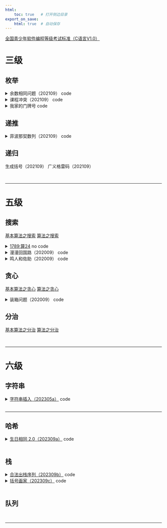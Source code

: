 ```yaml
---
html:
    toc: true   # 打开侧边目录
export_on_save:
    html: true  # 自动保存
---
```


[全国青少年软件编程等级考试标准（C语言V1.0）](https://file.qceit.org.cn/fileroot/resource/ff03c400-fee9-4f5b-a6f5-e93f8a72e79e/20200629135433696-%E5%85%A8%E5%9B%BD%E9%9D%92%E5%B0%91%E5%B9%B4%E8%BD%AF%E4%BB%B6%E7%BC%96%E7%A8%8B%E7%AD%89%E7%BA%A7%E8%80%83%E8%AF%95%E6%A0%87%E5%87%86%EF%BC%88C%E8%AF%AD%E8%A8%801%E7%BA%A7-10%E7%BA%A7%EF%BC%89-20190927.pdf)

# 三级

## 枚举

<details><summary><a href="" target="_blank"></a>余数相同问题（202109） code</summary>

<br>

**大意**

给定三个数：$a, b, c$
求 $x$，使得 $ a \% x = b \% x = c \% x $

**思路**

1. 最简单的办法，从小到大枚举 $x$。

```cpp
#include <iostream>
using namespace std;

const int N = 1e5+10;

int a, b, c;

int main(){
	cin>>a>>b>>c;
	int x=1;
	while(++x)
		if(a%x == b%x && a%x == c%x){
			cout<<x;
			break;
		}

	return 0;
}
```
</details>


<details><summary><a href="" target="_blank"></a>课程冲突（202109） code</summary>

<br>

**大意**

给定 $n$ 门课程，以及他们的开课时间 $[a, b]$，
定义冲突程度为：对于任意两门课，他们的重合天数
求，最大的冲突程度。

**思路**

1. 我们首先需要枚举所有课

2. 对于任意的两门课，求他们的冲突时间
	即，给定 $(a_1, b_1) $ 和 $(a_2, b_2)$，求他们重合的部分
	即，$min(b_1, b_2) - max(a_1, a_2)$

```cpp
#include <iostream>
using namespace std;

const int N = 1e3+10;

int a[N], b[N];
int n, ans;

int main(){
	cin>>n;
	for(int i=1; i<=n; i++) scanf("%d%d", a+i, b+i);
	
	for(int i=1; i<=n; i++)
		for(int j=1; j<=n; j++)
			ans = max(ans, min(b[i], b[j]) - max(a[i], a[j]));
	
	cout<<ans;

	return 0;
}
```
</details>


<details><summary><a href="" target="_blank"></a>我家的门牌号 code</summary>

<br>

**大意**

门牌号从 $1$ 开始编号，假定有 $i$ 家，
门牌号之和为 $1+2+3+ ... +i$，令其为 $all$，
假定我的门牌号是 $j$，存在 $all - 2*j = n$，
给定 $n$，求 $i,j$。

**思路**

1. 显然，我们不知道自己的门牌号，自己的门牌号是需要枚举求出的。

2. 我们假设，现在有 $1,2,3,4...$ 个门牌号，我们可以很轻松的求出 $all$。

3. 在求出 $all$ 之后，枚举检查，是否存在一个门牌号，使得条件成立。

```cpp
#include <iostream>
using namespace std;

const int N = 1e5+10;
int all;

int main(){
	int n; cin>>n;
	for(int i=1; ; i++){	// 门牌号之和
		all += i;			// 
		for(int j=1; j<=i; j++)
			if(all - j*2 == n){
				cout<<j<<" "<<i;
				return 0;
			}
	}

	return 0;
}
```
</details>

## 递推

<details><summary><a href="" target="_blank"></a>菲波那契数列（202109） code</summary>

**大意**

求斐波那契数列第 $a$ 个数对 $1e4$ 取模的结果


**思路**

1. 顺序求 $fib$，将结果保存下来

```cpp
#include <iostream>
using namespace std;

const int mod = 1e4;
const int N = 1e6+10;
int a[N];

int main(){
	a[1] = a[2] = 1;
	for(int i=3; i<=1000000; i++)
		a[i] = (a[i-2] + a[i-1]) % mod;

	int n; cin>>n;
	while(n--){
		int x; cin>>x;
		cout<<a[x]<<"\n";
	}

	return 0;
}
```
</details>

## 递归

生成括号（202109）
广义格雷码（202109）

<br>

---

# 五级

## 搜索

[基本算法之搜索](http://noi.openjudge.cn/ch0205/)
[算法之搜索](http://noi.openjudge.cn/ch0407/)

<details><summary><a href="http://noi.openjudge.cn/ch0205/1789/" target="_blank">1789:算24</a> no code</summary><br>

**大意**




```cpp

```
</details>


<details><summary><a href="" target="_blank"></a>漫漫回国路（202009） code</summary>

<br>

**大意**

给定一个 $N*N$ 大小的矩阵 $g$。
$g[i][j]$ 的含义为 $i->j$ 的花费，如果是 $-1$，则说明无法到达
现让我们求 $1->N$ 是否能到达（不考虑花费和重复到达）。

**思路**

1. 不用考虑花费，那么 $g[i][j]$ 仅有两种状态，可以到达和不可到达。

2. 直接跑一遍传递闭包就好了。

```cpp
#include <iostream>
#include <cstring>
using namespace std;

const int N = 20;

bool g[N][N];	// 1 表示可以飞
int n;

void solve(){
	memset(g, 0, sizeof g);
	cin>>n;
	for(int i=1; i<=n; i++)
		for(int j=1; j<=n; j++){
			int x; cin>>x;
			if(x>0) g[i][j] = 1;
		}

	for(int i=1; i<=n; i++)
		for(int j=1; j<=n; j++)
			for(int k=1; k<=n; k++)
				g[i][j] = g[i][j] || (g[i][k] && g[k][j]);

	if(g[1][n]) puts("YES");
	else puts("NO");

	return ;
}

int main(){
	int T; cin>>T;
	while(T--) solve();
	return 0;
}
```
</details>


<details><summary><a href="" target="_blank"></a>鸣人和佐助（202009） code</summary>

<br>

**大意**

给定一个矩阵 $g$，每个位置有四种状态
* `@` 起点
* `+` 终点
* `*` 可以花费 $0$ 代价通过
* `#` 可以花费 $1$ 代价通过

每次移动花费时间 $1$，给定初始的能量，
求从起点到终点花费的最短时间

**思路**

1. 求最短路，那么肯定是 BFS 了
	* 对于可以直接通过的点，直接拓展
	* 对于需要花费代价的点，要么拓展，要么花费 $1$ 代价拓展
	* 显然，每个点可能会二次到达，所以有必要维护一个 $dis$：到达 $i,j$ 点的最小花费

2. 因此，我们队列中的每个元素，应当有:
	* 当前位置 $x, y$
	* 当前花费时间 $w$
	* 当前剩余能量 $v$

```cpp
#define fst first
#define sed second
#include <iostream>
#include <queue>
#include <cstring>
using namespace std;

typedef pair<int, int> PII;
const int dxy[4][2] = { {-1,0},{1,0},{0,-1},{0,1} };
const int inf = 0x3f3f3f3f;
const int N = 300;

bool g[N][N];
int dis[N][N];
int m, n, t;
PII S, E;	// 起点和终点

struct one{
	int x, y;
	int w, v;
};

int main(){
	memset(dis, 0x3f, sizeof dis);
	cin>>m>>n>>t;
	for(int i=1; i<=m; i++){
		string tt; cin>>tt;
		for(int j=1; j<=n; j++){
			if(tt[j-1] == '@') S = {i, j};
			if(tt[j-1] == '+') E = {i, j}, g[i][j] = 1;
			if(tt[j-1] == '*') g[i][j] = 1;
			if(tt[j-1] == '#') g[i][j] = 0;
		}
	}

	queue<one> q; q.push({S.fst, S.sed, 0, t}), dis[S.fst][S.sed] = 0;
	
	while(q.size()){
		auto u = q.front(); q.pop();

		if(u.x == E.fst && u.y == E.sed){
			cout<<u.w;
			return 0;
		}

		for(int i=0; i<4; i++){
			int nx = u.x + dxy[i][0];
			int ny = u.y + dxy[i][1];
			if(nx < 1 || nx > m || ny < 1 || ny > n) continue;
			
			if(g[nx][ny]){	// 可以直接去

				if(dis[nx][ny] > u.w)
					q.push({nx, ny, u.w+1, u.v}), dis[nx][ny] = u.w+1;

			}else{			// 不能直接去

				if(u.v && dis[nx][ny] > u.w)
					q.push({nx, ny, u.w+1, u.v-1}), dis[nx][ny] = u.w+1;

			}
		}
	}
	
	cout<<-1;
	return 0;
}
```
</details>

## 贪心

[基本算法之贪心](http://noi.openjudge.cn/ch0206/)
[算法之贪心](http://noi.openjudge.cn/ch0406/)

<details><summary><a href="" target="_blank"></a>装箱问题（202009） code</summary>

<br>

**大意**

给定若干个 $1*1, 2*2, 3*3, 4*4, 5*5, 6*6$ 的物品，需要将其全部放入 $6*6$ 的箱子里。

求至少需要多少个箱子。

**思路**

1. 我们尝试从大的往小的放，每种物品的数量看作 $n_{6,5,4,3,2,1}$：
    * $6*6$: 需要 $n_6$ 个箱子
    * $5*5$: 需要 $n_5$ 个箱子
        * 此时，箱子中可能空位，可以放置 $(n_5 * 11)$ 个 $(1*1)$ 的物品
    * $4*4$: 需要 $n_4$ 个箱子
        * 此时，箱子中可能空位，可以放置 $(n_4 * 5)$ 个 $(2*2)$ 的物品
        * 此时，箱子中可能空位，可以放置 $max(0, n_4 * 5 - n_2)$ 个 $(1*1)$ 的物品
    * $3*3$：需要 $(n_3+3) / 4$ 个箱子
        * 如果 $n_3 \% 4==0$，不存在空位
        * 如果 $n_3 \% 4==1$，可以放置 $5$ 个 $(2*2)$ 的物品 
            * 尝试继续塞下 $max(0, 5-n_2) * 4 + 7$ 个 $(1*1)$ 的物品
        * 如果 $n_3 \% 4==2$，可以放置 $3$ 个 $(2*2)$ 的物品
            * 尝试继续塞下 $max(0, 3-n_2) * 4 + 6$ 个 $(1*1)$ 的物品
        * 如果 $n_3 \% 4==3$，可以放置 $1$ 个 $(2*2)$ 的物品
            * 尝试继续塞下 $max(0, 1-n_2) * 4 + 5$ 个 $(1*1)$ 的物品
    * $2*2$：需要 $(n_2+8) / 9$ 个箱子
        * 如果 $n_2 \% 9==0$，不存在空位
        * 否则，可以放置 $36 - 4 * n_2 \% 9$ 个 $(1*1)$ 的物品
    * $1*1$：需要 $(n_1+35) / 36$ 个箱子

```cpp
#include <iostream>
using namespace std;

const int N = 1e5+10;

int n1,n2,n3,n4,n5,n6;

void solve(){
	int ans=0;
	ans += n6;
	
	ans += n5;
	n1 = max(0, n1 - n5*11);
	
	ans += n4;
	n1 = max(0, n1 - max(0, n4*5-n2));
	n2 = max(0, n2 - n4*5);

	ans += (n3+3)/4;
	if(n3%4==1){
		n1 = max(0, n1-(max(0, 5-n2)*4+7));
		n2 = max(0, n2-5);
	}
	else if(n3%4==2){
		n1 = max(0, n1-(max(0, 3-n2)*4+6));
		n2 = max(0, n2-3);
	}
	else if(n3%4==3){
		n1 = max(0, n1-(max(0, 1-n2)*4+5));
		n2 = max(0, n2-1);
	}

	ans += (n2+8)/9;
	if(n2%9){
		n1 = max(0, n1 - max(0, 36 - 4*n2%9));
	}

	ans += (n1+35)/36;

	cout<<ans<<"\n";

	return ;
}

int main(){
	while(cin>>n1>>n2>>n3>>n4>>n5>>n6, n1||n2||n3||n4||n5||n6)
		solve();
	return 0;
}
```
</details>

## 分治

[基本算法之分治](http://noi.openjudge.cn/ch0204/)
[算法之分治](http://noi.openjudge.cn/ch0404/)




<br>

---


# 六级

## 字符串

<details><summary><a href="https://tctm.cpolar.cn/submission/449347" target="_blank">字符串插入（202305a）</a> code</summary><br>

**大意**

**思路**

```cpp
#include <iostream>
#include <string>
using namespace std;

const int N = 1e5+10;

string s, sub;

int main(){
    while(cin >> s >> sub){
        int idx = 0;
        char maxC = 0;
        for(int i=0; i<s.size(); i++)
            if(maxC < s[i])
                maxC = s[i], idx = i;
        
        s.insert(idx + 1, sub);
        cout << s << "\n";
    }
    return 0;
}
```
</details>

<br>

---

## 哈希

<details><summary><a href="https://tctm.cpolar.cn/problem/4307" target="_blank">生日相同 2.0（202309a）</a> code</summary><br>

**大意**

**思路**

```cpp
#include <iostream>
#include <vector>
#include <algorithm>
using namespace std;

vector<string> res[13][32];

bool cmp(string a, string b){
    if(a.size() < b.size()) return 1;   // 长度
    if(a.size() > b.size()) return 0;   
    if(a < b) return 1;                 // 字典序
    if(a > b) return 0;
    return 0;
}

int main(){
    int n; cin >> n;
    for(int i=1; i<=n; i++){
        string name;
        int m, d;
        cin >> name >> m >> d;
        res[m][d].push_back(name);
    }

    bool flg = 0;

    for(int i=1; i<=12; i++)
        for(int j=1; j<=31; j++)
            if(res[i][j].size() > 1){
                flg = 1;
                sort(res[i][j].begin(), res[i][j].end(), cmp);
                cout << i << " " << j << " ";
                for(auto name: res[i][j])
                    cout << name << " ";
                cout << "\n";
            }
    
    if(flg == 0)
        cout << "None";

    return 0;
}
```
</details>

<br>

## 栈


<details><summary><a href="https://tctm.cpolar.cn/problem/4308" target="_blank">合法出栈序列（202309b）</a> code</summary><br>

**大意**

**思路**

```cpp
#include <iostream>
#include <string>
#include <vector>
#include <stack>
using namespace std;

const int N = 1e5+10;

string x, s;

int main(){
    cin >> x;
    while(cin >> s){
        stack<char> a, b, t;
        for(int i=x.size()-1; i>=0; i--) a.push(x[i]);
        for(int i=s.size()-1; i>=0; i--) b.push(s[i]);

        while(a.size()){
            t.push(a.top());
            a.pop();

            while(t.size() && t.top() == b.top())
                t.pop(), b.pop();
        }

        if(t.size() == 0) cout << "YES\n";
        else cout << "NO\n";
    }

    return 0;
}
```
</details>


<details><summary><a href="https://tctm.cpolar.cn/problem/4309" target="_blank">括号画家（202309c）</a> code</summary><br>

**大意**

**思路**

```cpp
#include <iostream>
#include <stack>
using namespace std;

const int N = 1e5+10;

stack<int> stk;

int main(){
    char c;
    while(cin >> c){
        int x;
        if(c == '(' || c == ')') x = 1;
        if(c == '[' || c == ']') x = 2;
        if(c == '{' || c == '}') x = 3;
        
        if(stk.size() && stk.top() == x)
            stk.pop();
        else
            stk.push(x);
    }

    if(stk.size()) cout << "No";
    else cout << "Yes";

    return 0;
}
```
</details>

<br>

## 队列


<br>

---